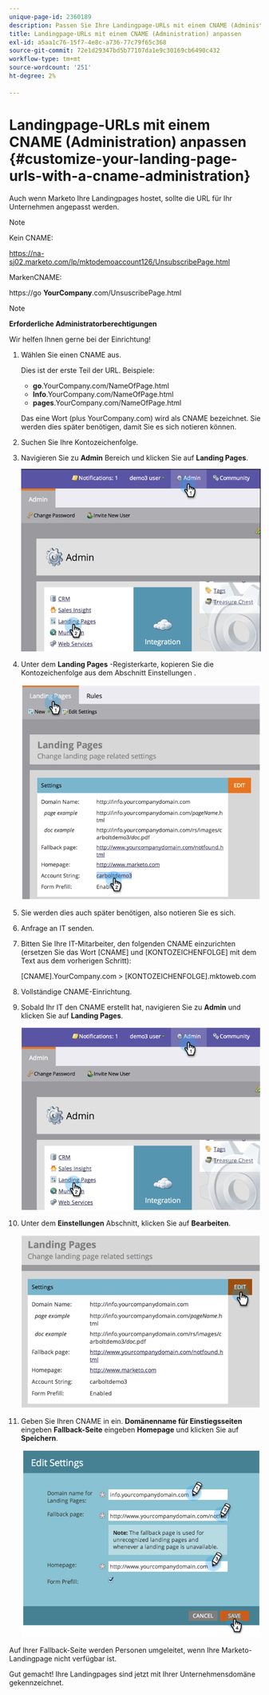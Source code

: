```yaml
---
unique-page-id: 2360189
description: Passen Sie Ihre Landingpage-URLs mit einem CNAME (Administration) an - Marketo Docs - Produktdokumentation
title: Landingpage-URLs mit einem CNAME (Administration) anpassen
exl-id: a5aa1c76-15f7-4e8c-a736-77c79f65c368
source-git-commit: 72e1d29347bd5b77107da1e9c30169cb6490c432
workflow-type: tm+mt
source-wordcount: '251'
ht-degree: 2%

---
```


# Landingpage-URLs mit einem CNAME (Administration) anpassen {#customize-your-landing-page-urls-with-a-cname-administration}

Auch wenn Marketo Ihre Landingpages hostet, sollte die URL für Ihr Unternehmen angepasst werden.

>[!NOTE]
>
>Kein CNAME:
>
>https://na-sj02.marketo.com/lp/mktodemoaccount126/UnsubscribePage.html
>
>MarkenCNAME:
>
>https://go **YourCompany**.com/UnsuscribePage.html

>[!NOTE]
>
>**Erforderliche Administratorberechtigungen**

Wir helfen Ihnen gerne bei der Einrichtung!

1. Wählen Sie einen CNAME aus.

   Dies ist der erste Teil der URL. Beispiele:

   * **go**.YourCompany.com/NameOfPage.html
   * **Info**.YourCompany.com/NameOfPage.html
   * **pages**.YourCompany.com/NameOfPage.html

   Das eine Wort (plus YourCompany.com) wird als CNAME bezeichnet. Sie werden dies später benötigen, damit Sie es sich notieren können.

1. Suchen Sie Ihre Kontozeichenfolge.

1. Navigieren Sie zu **Admin** Bereich und klicken Sie auf **Landing Pages**.

   ![](assets/image2014-9-16-13-3a9-3a44.png)

1. Unter dem **Landing Pages** -Registerkarte, kopieren Sie die Kontozeichenfolge aus dem Abschnitt Einstellungen .

   ![](assets/image2014-9-16-13-3a9-3a57.png)

1. Sie werden dies auch später benötigen, also notieren Sie es sich.

1. Anfrage an IT senden.

1. Bitten Sie Ihre IT-Mitarbeiter, den folgenden CNAME einzurichten (ersetzen Sie das Wort [CNAME] und [KONTOZEICHENFOLGE] mit dem Text aus dem vorherigen Schritt):

   [CNAME].YourCompany.com > [KONTOZEICHENFOLGE].mktoweb.com

1. Vollständige CNAME-Einrichtung.

1. Sobald Ihr IT den CNAME erstellt hat, navigieren Sie zu **Admin** und klicken Sie auf **Landing Pages**.

   ![](assets/image2014-9-16-13-3a10-3a14.png)

1. Unter dem **Einstellungen** Abschnitt, klicken Sie auf **Bearbeiten**.

   ![](assets/image2014-9-16-13-3a10-3a31.png)

1. Geben Sie Ihren CNAME in ein. **Domänenname für Einstiegsseiten** eingeben **Fallback-Seite** eingeben **Homepage** und klicken Sie auf **Speichern**.

   ![](assets/image2014-9-16-13-3a10-3a45.png)

Auf Ihrer Fallback-Seite werden Personen umgeleitet, wenn Ihre Marketo-Landingpage nicht verfügbar ist.

Gut gemacht! Ihre Landingpages sind jetzt mit Ihrer Unternehmensdomäne gekennzeichnet.

